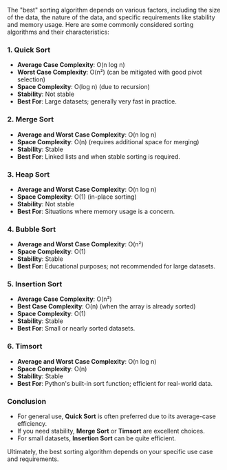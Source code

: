 The "best" sorting algorithm depends on various factors, including the size of the data, the nature of the data, and specific requirements like stability and memory usage. Here are some commonly considered sorting algorithms and their characteristics:

### 1. **Quick Sort**
- **Average Case Complexity**: O(n log n)
- **Worst Case Complexity**: O(n²) (can be mitigated with good pivot selection)
- **Space Complexity**: O(log n) (due to recursion)
- **Stability**: Not stable
- **Best For**: Large datasets; generally very fast in practice.

### 2. **Merge Sort**
- **Average and Worst Case Complexity**: O(n log n)
- **Space Complexity**: O(n) (requires additional space for merging)
- **Stability**: Stable
- **Best For**: Linked lists and when stable sorting is required.

### 3. **Heap Sort**
- **Average and Worst Case Complexity**: O(n log n)
- **Space Complexity**: O(1) (in-place sorting)
- **Stability**: Not stable
- **Best For**: Situations where memory usage is a concern.

### 4. **Bubble Sort**
- **Average and Worst Case Complexity**: O(n²)
- **Space Complexity**: O(1)
- **Stability**: Stable
- **Best For**: Educational purposes; not recommended for large datasets.

### 5. **Insertion Sort**
- **Average Case Complexity**: O(n²)
- **Best Case Complexity**: O(n) (when the array is already sorted)
- **Space Complexity**: O(1)
- **Stability**: Stable
- **Best For**: Small or nearly sorted datasets.

### 6. **Timsort**
- **Average and Worst Case Complexity**: O(n log n)
- **Space Complexity**: O(n)
- **Stability**: Stable
- **Best For**: Python's built-in sort function; efficient for real-world data.

### Conclusion
- For general use, **Quick Sort** is often preferred due to its average-case efficiency.
- If you need stability, **Merge Sort** or **Timsort** are excellent choices.
- For small datasets, **Insertion Sort** can be quite efficient.

Ultimately, the best sorting algorithm depends on your specific use case and requirements.